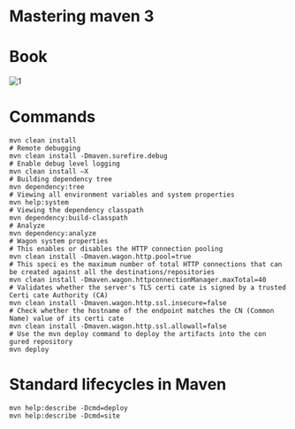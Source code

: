 # Mastering maven 3

# Book
![1](https://dz13w8afd47il.cloudfront.net/sites/default/files/imagecache/ppv4_main_book_cover/3865OS%20(B02037)_mockupcover_normal_0.jpg)

# Commands
```
mvn clean install
# Remote debugging
mvn clean install -Dmaven.surefire.debug
# Enable debug level logging
mvn clean install –X
# Building dependency tree
mvn dependency:tree
# Viewing all environment variables and system properties
mvn help:system
# Viewing the dependency classpath
mvn dependency:build-classpath
# Analyze
mvn dependency:analyze
# Wagon system properties
# This enables or disables the HTTP connection pooling
mvn clean install -Dmaven.wagon.http.pool=true
# This speci es the maximum number of total HTTP connections that can be created against all the destinations/repositories
mvn clean install -Dmaven.wagon.httpconnectionManager.maxTotal=40
# Validates whether the server's TLS certi cate is signed by a trusted Certi cate Authority (CA)
mvn clean install -Dmaven.wagon.http.ssl.insecure=false
# Check whether the hostname of the endpoint matches the CN (Common Name) value of its certi cate
mvn clean install -Dmaven.wagon.http.ssl.allowall=false
# Use the mvn deploy command to deploy the artifacts into the con gured repository
mvn deploy
```

# Standard lifecycles in Maven
```
mvn help:describe -Dcmd=deploy
mvn help:describe -Dcmd=site
```

